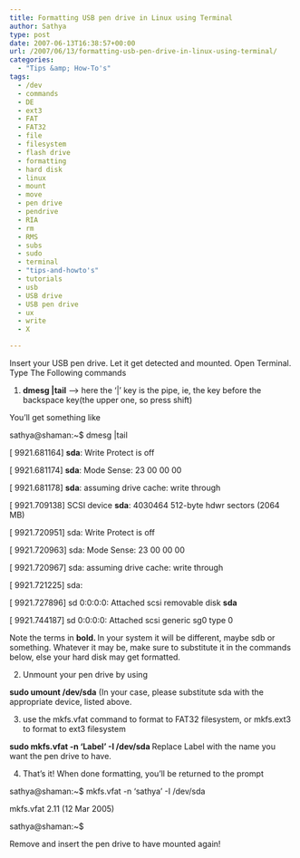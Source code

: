 ```yaml
---
title: Formatting USB pen drive in Linux using Terminal
author: Sathya
type: post
date: 2007-06-13T16:38:57+00:00
url: /2007/06/13/formatting-usb-pen-drive-in-linux-using-terminal/
categories:
  - "Tips &amp; How-To's"
tags:
  - /dev
  - commands
  - DE
  - ext3
  - FAT
  - FAT32
  - file
  - filesystem
  - flash drive
  - formatting
  - hard disk
  - linux
  - mount
  - move
  - pen drive
  - pendrive
  - RIA
  - rm
  - RMS
  - subs
  - sudo
  - terminal
  - "tips-and-howto's"
  - tutorials
  - usb
  - USB drive
  - USB pen drive
  - ux
  - write
  - X

---
```

Insert your USB pen drive. Let it get detected and mounted. Open Terminal. Type The Following commands
  
1. <span style="font-weight:bold;">dmesg |tail</span> &#8211;> here the &#8216;|&#8217; key is the pipe, ie, the key before the backspace key(the upper one, so press shift)
  
You&#8217;ll get something like

sathya@shaman:~$ dmesg |tail
  
[ 9921.681164] <span style="font-weight:bold;">sda</span>: Write Protect is off
  
[ 9921.681174] <span style="font-weight:bold;">sda</span>: Mode Sense: 23 00 00 00
  
[ 9921.681178] <span style="font-weight:bold;">sda</span>: assuming drive cache: write through
  
[ 9921.709138] SCSI device <span style="font-weight:bold;">sda</span>: 4030464 512-byte hdwr sectors (2064 MB)
  
[ 9921.720951] sda: Write Protect is off
  
[ 9921.720963] sda: Mode Sense: 23 00 00 00
  
[ 9921.720967] sda: assuming drive cache: write through
  
[ 9921.721225] sda:
  
[ 9921.727896] sd 0:0:0:0: Attached scsi removable disk <span style="font-weight:bold;">sda</span>
  
[ 9921.744187] sd 0:0:0:0: Attached scsi generic sg0 type 0
  
Note the terms in <span style="font-weight:bold;">bold. </span>In your system it will be different, maybe sdb or something. Whatever it may be, make sure to substitute it in the commands below, else your hard disk may get formatted.

2. Unmount your pen drive by using
  
<span style="font-weight:bold;">sudo umount /dev/sda</span> (In your case, please substitute sda with the appropriate device, listed above.

3. use the mkfs.vfat command to format to FAT32 filesystem, or mkfs.ext3 to format to ext3 filesystem
  
<span style="font-weight:bold;">sudo mkfs.vfat -n &#8216;Label&#8217; -I /dev/sda </span>Replace Label with the name you want the pen drive to have.

4. That&#8217;s it! When done formatting, you&#8217;ll be returned to the prompt
  
sathya@shaman:~$ mkfs.vfat -n &#8216;sathya&#8217; -I /dev/sda
  
mkfs.vfat 2.11 (12 Mar 2005)
  
sathya@shaman:~$

Remove and insert the pen drive to have mounted again!